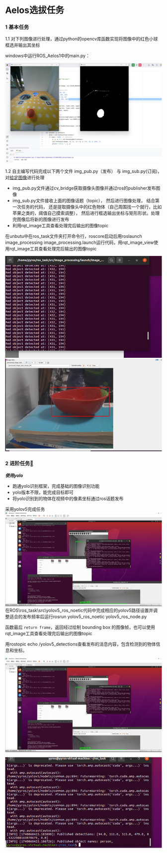 # Aelos选拔任务

### 1 基本任务

1.1 对下列图像进行处理，通过python的opencv库函数实现将图像中的红色小球框选并输出其坐标



windows中运行ROS_Aelos1中的main.py：

![](https://github.com/liudeyu07/aelos/blob/main/image/1.1.png)



1.2  自主编写代码完成以下两个文件 img_pub.py（发布） 与 img_sub.py(订阅)，对[给定图像](https://ultramarine-image.oss-cn-beijing.aliyuncs.com/img/image-20221027164357622.png)进行处理

- img_pub.py文件通过cv_bridge获取摄像头图像并通过ros的publisher发布图像
- img_sub.py文件接收上面的图像话题（topic）， 然后进行图像处理， 结合第一次任务的代码， 还是提取摄像头中的红色物体（自己周围找一个就行，比如苹果之类的，阈值自己摸索调整）， 然后进行框选输出坐标与矩形形状。处理完图像后将新的图像进行发布
- 利用rqt_image工具查看处理完后输出的图像topic

在unbutu中在ros_task文件夹打开命令行，roscore启动后用roslaunch image_processing image_processing.launch运行代码，用rqt_image_view使用rqt_image工具查看处理完后输出的图像topic

![](https://github.com/liudeyu07/aelos/blob/main/image/1.2.1.png)
![](https://github.com/liudeyu07/aelos/blob/main/image/1.2.2.png)

### 2 进阶任务[](https://irctasks.readthedocs.io/zh-cn/latest/aelostask.html#id3)

***使用yolo***

- 跑通yolo识别框架，完成基础的图像识别功能
- yolo版本不限，能完成目标即可
- 将yolo识别到的物体在视频中的像素坐标通过ros话题发布

采用yolov5完成任务
![](https://github.com/liudeyu07/aelos/blob/main/image/2.1.png)
在ROS\ros_task\src\yolov5_ros_noetic代码中完成相应的yolov5路径设置并调整适合的发布频率后运行rosrun yolov5_ros_noetic yolov5_ros_node.py

函数最后 `return frame`，返回经过绘制 bounding box 的图像帧，也可以使用rqt_image工具查看处理完后输出的图像topic

用rostopic echo /yolov5_detections查看发布的消息内容，包含检测到的物体信息和坐标。

![](https://github.com/liudeyu07/aelos/blob/main/image/2.1.png)

![](https://github.com/liudeyu07/aelos/blob/main/image/2.2.png)
